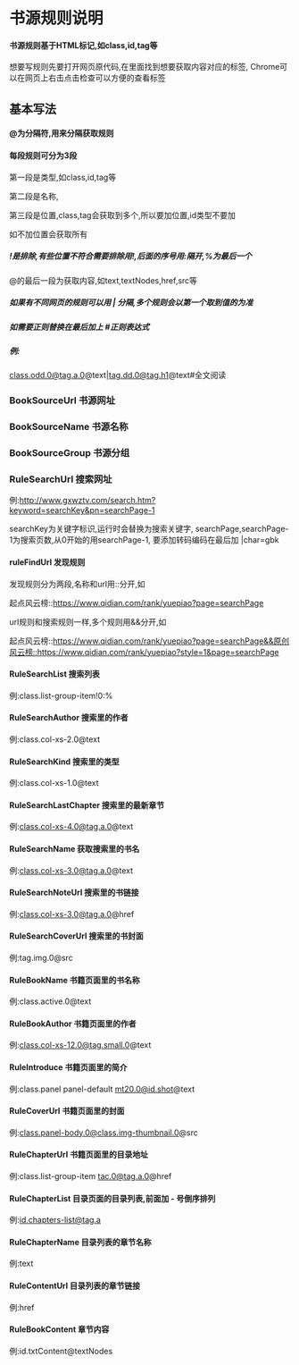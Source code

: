 # 书源规则说明
#### 书源规则基于HTML标记,如class,id,tag等
想要写规则先要打开网页原代码,在里面找到想要获取内容对应的标签,
Chrome可以在网页上右击点击检查可以方便的查看标签
## 基本写法
#### @为分隔符,用来分隔获取规则
#### 每段规则可分为3段
第一段是类型,如class,id,tag等

第二段是名称,

第三段是位置,class,tag会获取到多个,所以要加位置,id类型不要加

如不加位置会获取所有

##### !是排除,有些位置不符合需要排除用!,后面的序号用:隔开,%为最后一个
@的最后一段为获取内容,如text,textNodes,href,src等
##### 如果有不同网页的规则可以用 | 分隔,多个规则会以第一个取到值的为准
##### 如需要正则替换在最后加上 #正则表达式
##### 例:
class.odd.0@tag.a.0@text|tag.dd.0@tag.h1@text#全文阅读

### BookSourceUrl 书源网址
### BookSourceName 书源名称
### BookSourceGroup 书源分组
### RuleSearchUrl 搜索网址
例:http://www.gxwztv.com/search.htm?keyword=searchKey&pn=searchPage-1

searchKey为关键字标识,运行时会替换为搜索关键字,
searchPage,searchPage-1为搜索页数,从0开始的用searchPage-1,
要添加转码编码在最后加 |char=gbk

#### ruleFindUrl 发现规则
发现规则分为两段,名称和url用::分开,如

起点风云榜::https://www.qidian.com/rank/yuepiao?page=searchPage

url规则和搜索规则一样,多个规则用&&分开,如

起点风云榜::https://www.qidian.com/rank/yuepiao?page=searchPage&&原创风云榜::https://www.qidian.com/rank/yuepiao?style=1&page=searchPage

#### RuleSearchList 搜索列表
例:class.list-group-item!0:%
#### RuleSearchAuthor 搜索里的作者
例:class.col-xs-2.0@text
#### RuleSearchKind 搜索里的类型
例:class.col-xs-1.0@text
#### RuleSearchLastChapter 搜索里的最新章节
例:class.col-xs-4.0@tag.a.0@text
#### RuleSearchName 获取搜索里的书名
例:class.col-xs-3.0@tag.a.0@text
#### RuleSearchNoteUrl 搜索里的书链接
例:class.col-xs-3.0@tag.a.0@href
#### RuleSearchCoverUrl 搜索里的书封面
例:tag.img.0@src
#### RuleBookName 书籍页面里的书名称
例:class.active.0@text
#### RuleBookAuthor 书籍页面里的作者
例:class.col-xs-12.0@tag.small.0@text
#### RuleIntroduce 书籍页面里的简介
例:class.panel panel-default mt20.0@id.shot@text
#### RuleCoverUrl 书籍页面里的封面
例:class.panel-body.0@class.img-thumbnail.0@src
#### RuleChapterUrl 书籍页面里的目录地址
例:class.list-group-item tac.0@tag.a.0@href
#### RuleChapterList 目录页面的目录列表,前面加 - 号倒序排列
例:id.chapters-list@tag.a
#### RuleChapterName 目录列表的章节名称
例:text
#### RuleContentUrl 目录列表的章节链接
例:href
#### RuleBookContent 章节内容
例:id.txtContent@textNodes